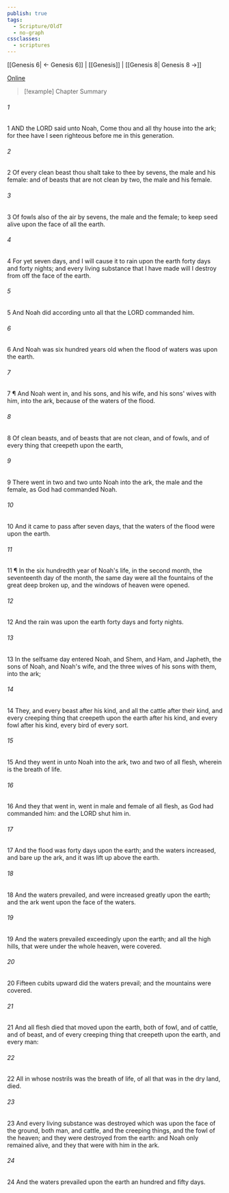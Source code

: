 ```yaml
---
publish: true
tags:
  - Scripture/OldT
  - no-graph
cssclasses:
  - scriptures
---
```

[[Genesis 6| ← Genesis 6]] | [[Genesis]] | [[Genesis 8| Genesis 8 →]]

[Online](https://churchofjesuschrist.org/study/scriptures/ot/gen/7?lang=eng)

>[!example] Chapter Summary
>
###### 1
1 AND the LORD said unto Noah, Come thou and all thy house into the ark; for thee have I seen righteous before me in this generation.
###### 2
2 Of every clean beast thou shalt take to thee by sevens, the male and his female: and of beasts that are not clean by two, the male and his female.
###### 3
3 Of fowls also of the air by sevens, the male and the female; to keep seed alive upon the face of all the earth.
###### 4
4 For yet seven days, and I will cause it to rain upon the earth forty days and forty nights; and every living substance that I have made will I destroy from off the face of the earth.
###### 5
5 And Noah did according unto all that the LORD commanded him.
###### 6
6 And Noah was six hundred years old when the flood of waters was upon the earth.
###### 7
7 ¶ And Noah went in, and his sons, and his wife, and his sons' wives with him, into the ark, because of the waters of the flood.
###### 8
8 Of clean beasts, and of beasts that are not clean, and of fowls, and of every thing that creepeth upon the earth,
###### 9
9 There went in two and two unto Noah into the ark, the male and the female, as God had commanded Noah.
###### 10
10 And it came to pass after seven days, that the waters of the flood were upon the earth.
###### 11
11 ¶ In the six hundredth year of Noah's life, in the second month, the seventeenth day of the month, the same day were all the fountains of the great deep broken up, and the windows of heaven were opened.
###### 12
12 And the rain was upon the earth forty days and forty nights.
###### 13
13 In the selfsame day entered Noah, and Shem, and Ham, and Japheth, the sons of Noah, and Noah's wife, and the three wives of his sons with them, into the ark;
###### 14
14 They, and every beast after his kind, and all the cattle after their kind, and every creeping thing that creepeth upon the earth after his kind, and every fowl after his kind, every bird of every sort.
###### 15
15 And they went in unto Noah into the ark, two and two of all flesh, wherein is the breath of life.
###### 16
16 And they that went in, went in male and female of all flesh, as God had commanded him: and the LORD shut him in.
###### 17
17 And the flood was forty days upon the earth; and the waters increased, and bare up the ark, and it was lift up above the earth.
###### 18
18 And the waters prevailed, and were increased greatly upon the earth; and the ark went upon the face of the waters.
###### 19
19 And the waters prevailed exceedingly upon the earth; and all the high hills, that were under the whole heaven, were covered.
###### 20
20 Fifteen cubits upward did the waters prevail; and the mountains were covered.
###### 21
21 And all flesh died that moved upon the earth, both of fowl, and of cattle, and of beast, and of every creeping thing that creepeth upon the earth, and every man:
###### 22
22 All in whose nostrils was the breath of life, of all that was in the dry land, died.
###### 23
23 And every living substance was destroyed which was upon the face of the ground, both man, and cattle, and the creeping things, and the fowl of the heaven; and they were destroyed from the earth: and Noah only remained alive, and they that were with him in the ark.
###### 24
24 And the waters prevailed upon the earth an hundred and fifty days.



